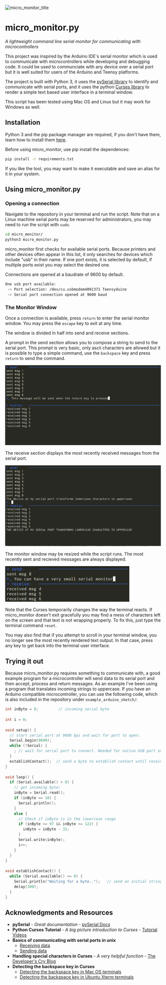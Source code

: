 ![micro_monitor_title](/Users/lucky_bloop/programming/embedded/micro_monitor/img/micro_monitor_title.png)

# micro_monitor.py

*A lightweight command line serial monitor for communicating with microcontrollers*

This project was inspired by the Arduino IDE's serial monitor which is used to communicate with microcontrollers while developing and debugging code. It could be used to communciate with any device over a serial port but it is well suited for users of the Arduino and Teensy platforms.

The project is built with Python 3, it uses the [pySerial library](https://github.com/pyserial/) to identify and communicate with serial ports, and it uses the python [Curses library](https://docs.python.org/3/library/curses.html#module-curses) to render a simple text based user interface in a terminal window.

This script has been tested using Mac OS and Linux but it may work for Windows as well.

## Installation

Python 3 and the pip package manager are required, if you don't have them, learn how to install them [here](https://docs.python-guide.org/starting/installation/).

Before using micro_monitor, use pip install the dependences:

```bash
pip install -r requirements.txt
```

If you like the tool, you may want to make it executable and save an alias for it in your system.

## Using micro_monitor.py

### Opening a connection

Navigate to the repository in your terminal and run the script. Note that on a Linux machine serial ports may be reserved for administrators, you may need to run the script with `sudo`.

```bash
cd micro_monitor/
python3 micro_monitor.py
```

micro_monitor first checks for available serial ports. Because printers and other devices often appear in this list, it only searches for devices which include "usb" in their name. If one port exists, it is selected by default, if multiple ports exist you may select the desired one.

Connections are opened at a baudrate of 9600 by default.

```bash
One usb port available:
 -> Port selection: /dev/cu.usbmodem4091371 Teensyduino
 -> Serial port connection opened at 9600 baud
```

### The Monitor Window

Once a connection is available, press `return` to enter the serial monitor window. You may press the `escape` key to exit at any time.

The window is divided in half into send and receive sections.

A prompt in the send section allows you to compose a string to send to the serial port. This prompt is very basic, only ascii characters are allowed but it is possible to type a simple command, use the `backspace` key and press `return` to send the command. 

![micro_monitor_1](img/micro_monitor_1.png)

The receive section displays the most recently received messages from the serial port.

![micro_monitor_2](img/micro_monitor_2.png)

The monitor window may be resized while the script runs. The most recently sent and recieved messages are always displayed.

![micro_monitor_small](img/micro_monitor_small.png)

Note that the Curses temporarily changes the way the terminal reacts. If micro_monitor doesn't exit gracefully you may find a mess of characters left on the screen and that text is not wrapping properly. To fix this, just type the terminal command `reset`. 

You may also find that if you attempt to scroll in your terminal window, you no longer see the most recently rendered text output. In that case, press any key to get back into the terminal user interface.

## Trying it out

Because micro_monitor.py requires something to communicate with, a good example program for a microcontroller will send data to its serial port and then accept, process and return messages. As an example I've been using a program that translates incoming strings to uppercase. If you have an Arduino compatible microcontroller, you can use the following code, which is also included in the repository under `example_arduino_sketch/`:

```cpp
int inByte = 0;         // incoming serial byte

int i = 0;

void setup() {
  // start serial port at 9600 bps and wait for port to open:
  Serial.begin(9600);
  while (!Serial) {
    ; // wait for serial port to connect. Needed for native USB port only
  }
  establishContact();  // send a byte to establish contact until receiver responds
}

void loop() {
  if (Serial.available() > 0) {
    // get incoming byte:
    inByte = Serial.read();
    if (inByte == 10) {
      Serial.println();
    }
    else {
      // Check if inByte is in the lowercase range
      if (inByte >= 97 && inByte <= 122) {
        inByte = inByte - 32;
      }
      Serial.write(inByte);
      i++;
    }
  }
}

void establishContact() {
  while (Serial.available() <= 0) {
    Serial.println("Waiting for a byte..");   // send an initial string
    delay(300);
  }
}
```


## Acknowledgments and Resources

* **pySerial**  - *Great documentation* - [pySerial Docs](https://pythonhosted.org/pyserial/)
* **Python Curses Tutorial** - *A big picture introduction to Curses* - [Tutorial Videos](https://www.youtube.com/channel/UCXCA0fPu6uPjWv9p4uUrpEQ)
* **Basics of communicating with serial ports in unix**
  * [Receiving data](https://arduino.stackexchange.com/questions/19002/use-unix-terminal-instead-of-the-monitor-on-arduino-ide)
  * [Sending data](https://stackoverflow.com/questions/32018993/how-can-i-send-a-byte-array-to-a-serial-port-using-python)
* **Handling special characters in Curses** - *A very helpful function* - [The Developer's Cry Blog](http://devcry.heiho.net/html/2016/20160228-curses-practices.html)
* **Detecting the backspace key in Curses**
  * [Detecting the backspace key in Mac OS terminals](https://stackoverflow.com/questions/47481955/python-curses-detecting-the-backspace-key?rq=1)
  * [Detecting the backspace key in Ubuntu Xterm terminals](https://stackoverflow.com/questions/44943249/detecting-key-backspace-in-ncurses)